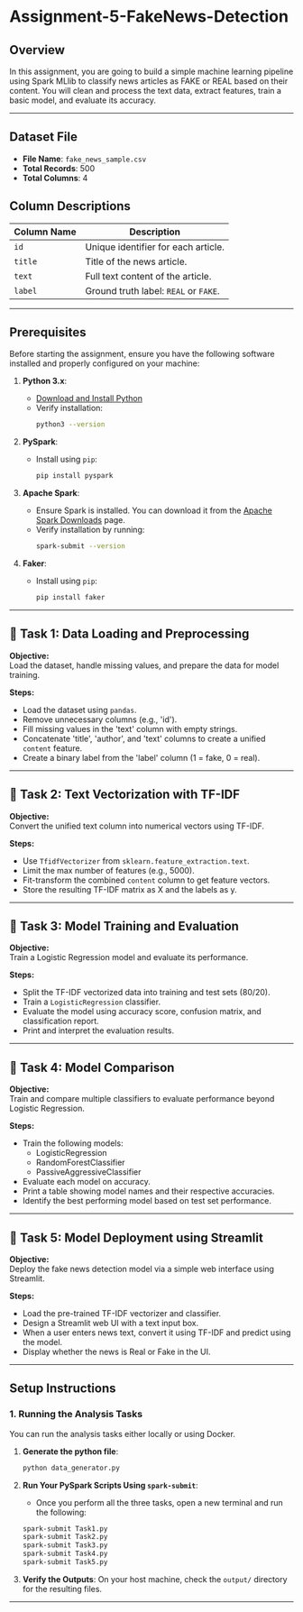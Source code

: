 # Assignment-5-FakeNews-Detection

## **Overview**
In this assignment, you are going to build a simple machine learning pipeline using Spark MLlib to classify news articles as FAKE or REAL based on their content. You will clean and process the text data, extract features, train a basic model, and evaluate its accuracy.

---
## Dataset File
- **File Name**: `fake_news_sample.csv`
- **Total Records**: 500
- **Total Columns**: 4

## Column Descriptions

| Column Name | Description |
|-------------|-------------|
| `id`        | Unique identifier for each article. |
| `title`     | Title of the news article. |
| `text`      | Full text content of the article. |
| `label`     | Ground truth label: `REAL` or `FAKE`. |

---
## **Prerequisites**

Before starting the assignment, ensure you have the following software installed and properly configured on your machine:

1. **Python 3.x**:
   - [Download and Install Python](https://www.python.org/downloads/)
   - Verify installation:
     ```bash
     python3 --version
     ```

2. **PySpark**:
   - Install using `pip`:
     ```bash
     pip install pyspark
     ```

3. **Apache Spark**:
   - Ensure Spark is installed. You can download it from the [Apache Spark Downloads](https://spark.apache.org/downloads.html) page.
   - Verify installation by running:
     ```bash
     spark-submit --version
     ```

4. **Faker**:
   - Install using `pip`:
     ```bash
     pip install faker
     ```
---
## 🔹 Task 1: Data Loading and Preprocessing
**Objective:**  
Load the dataset, handle missing values, and prepare the data for model training.

**Steps:**
- Load the dataset using `pandas`.
- Remove unnecessary columns (e.g., 'id').
- Fill missing values in the 'text' column with empty strings.
- Concatenate 'title', 'author', and 'text' columns to create a unified `content` feature.
- Create a binary label from the 'label' column (1 = fake, 0 = real).

---

## 🔹 Task 2: Text Vectorization with TF-IDF
**Objective:**  
Convert the unified text column into numerical vectors using TF-IDF.

**Steps:**
- Use `TfidfVectorizer` from `sklearn.feature_extraction.text`.
- Limit the max number of features (e.g., 5000).
- Fit-transform the combined `content` column to get feature vectors.
- Store the resulting TF-IDF matrix as X and the labels as y.

---

## 🔹 Task 3: Model Training and Evaluation
**Objective:**  
Train a Logistic Regression model and evaluate its performance.

**Steps:**
- Split the TF-IDF vectorized data into training and test sets (80/20).
- Train a `LogisticRegression` classifier.
- Evaluate the model using accuracy score, confusion matrix, and classification report.
- Print and interpret the evaluation results.

---

## 🔹 Task 4: Model Comparison
**Objective:**  
Train and compare multiple classifiers to evaluate performance beyond Logistic Regression.

**Steps:**
- Train the following models:
  - LogisticRegression
  - RandomForestClassifier
  - PassiveAggressiveClassifier
- Evaluate each model on accuracy.
- Print a table showing model names and their respective accuracies.
- Identify the best performing model based on test set performance.

---

## 🔹 Task 5: Model Deployment using Streamlit
**Objective:**  
Deploy the fake news detection model via a simple web interface using Streamlit.

**Steps:**
- Load the pre-trained TF-IDF vectorizer and classifier.
- Design a Streamlit web UI with a text input box.
- When a user enters news text, convert it using TF-IDF and predict using the model.
- Display whether the news is Real or Fake in the UI.
---

## **Setup Instructions**

### **1. Running the Analysis Tasks**

You can run the analysis tasks either locally or using Docker.

1. **Generate the python file**:
   ```bash
   python data_generator.py
   ```

2. **Run Your PySpark Scripts Using `spark-submit`**:
   - Once you perform all the three tasks, open a new terminal and run the following:
   ```bash
   spark-submit Task1.py
   spark-submit Task2.py
   spark-submit Task3.py
   spark-submit Task4.py
   spark-submit Task5.py
   ```

3. **Verify the Outputs**:
   On your host machine, check the `output/` directory for the resulting files.
---

